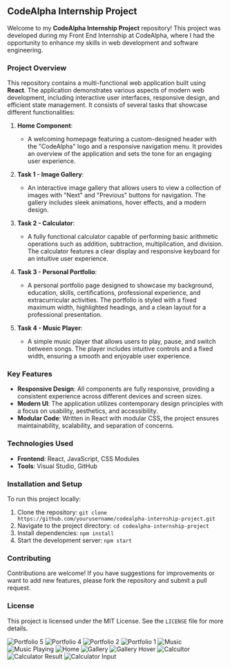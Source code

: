 ## **CodeAlpha Internship Project**

Welcome to my **CodeAlpha Internship Project** repository! This project was developed during my Front End Internship at CodeAlpha, where I had the opportunity to enhance my skills in web development and software engineering.

### **Project Overview**

This repository contains a multi-functional web application built using **React**. The application demonstrates various aspects of modern web development, including interactive user interfaces, responsive design, and efficient state management. It consists of several tasks that showcase different functionalities:

1. **Home Component**:
   - A welcoming homepage featuring a custom-designed header with the "CodeAlpha" logo and a responsive navigation menu. It provides an overview of the application and sets the tone for an engaging user experience.

2. **Task 1 - Image Gallery**:
   - An interactive image gallery that allows users to view a collection of images with "Next" and "Previous" buttons for navigation. The gallery includes sleek animations, hover effects, and a modern design.

3. **Task 2 - Calculator**:
   - A fully functional calculator capable of performing basic arithmetic operations such as addition, subtraction, multiplication, and division. The calculator features a clear display and responsive keyboard for an intuitive user experience.

4. **Task 3 - Personal Portfolio**:
   - A personal portfolio page designed to showcase my background, education, skills, certifications, professional experience, and extracurricular activities. The portfolio is styled with a fixed maximum width, highlighted headings, and a clean layout for a professional presentation.

5. **Task 4 - Music Player**:
   - A simple music player that allows users to play, pause, and switch between songs. The player includes intuitive controls and a fixed width, ensuring a smooth and enjoyable user experience.

### **Key Features**
- **Responsive Design**: All components are fully responsive, providing a consistent experience across different devices and screen sizes.
- **Modern UI**: The application utilizes contemporary design principles with a focus on usability, aesthetics, and accessibility.
- **Modular Code**: Written in React with modular CSS, the project ensures maintainability, scalability, and separation of concerns.

### **Technologies Used**
- **Frontend**: React, JavaScript, CSS Modules
- **Tools**: Visual Studio, GitHub

### **Installation and Setup**
To run this project locally:
1. Clone the repository: `git clone https://github.com/yourusername/codealpha-internship-project.git`
2. Navigate to the project directory: `cd codealpha-internship-project`
3. Install dependencies: `npm install`
4. Start the development server: `npm start`

### **Contributing**
Contributions are welcome! If you have suggestions for improvements or want to add new features, please fork the repository and submit a pull request.

### **License**
This project is licensed under the MIT License. See the `LICENSE` file for more details.

![Portfolio 5](https://github.com/user-attachments/assets/1a5b011e-8b20-476c-b8e1-29836462d820)
![Portfolio 4](https://github.com/user-attachments/assets/d714ece1-743f-4056-b2ed-b8c7fa483dab)
![Portfolio 2](https://github.com/user-attachments/assets/7aa655cb-348d-4f01-80da-53565197be44)
![Portfolio 1](https://github.com/user-attachments/assets/a03eae0e-eb24-4d49-b736-59133e7b14b9)
![Music](https://github.com/user-attachments/assets/5295dd26-9bf7-4b30-a43e-01f33600eda4)
![Music Playing](https://github.com/user-attachments/assets/5cb987d2-6b3c-4384-a4e2-9978ee124eed)
![Home](https://github.com/user-attachments/assets/4ecd279f-2542-4157-8175-0b51ec575fcc)
![Gallery](https://github.com/user-attachments/assets/9dffbe98-5326-4305-9dca-34aa26795880)
![Gallery Hover](https://github.com/user-attachments/assets/b0b5867f-bc44-44fe-b380-36371741156c)
![Calcultor](https://github.com/user-attachments/assets/1d725540-b1d4-4330-a4ba-af48a75dd207)
![Calculator Result](https://github.com/user-attachments/assets/60ecf8b9-19da-46ab-b16c-bf1124e996fa)
![Calculator Input](https://github.com/user-attachments/assets/275ec59e-200d-474b-9a31-0d3bbf1591d5)
